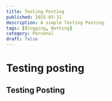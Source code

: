 ```yaml
---
title: Testing Posting
published: 2025-03-31
description: A simple Testing Posting.
tags: [Blogging, Nothing]
category: Personal
draft: false
---
```


# Testing posting
## Testing Posting

